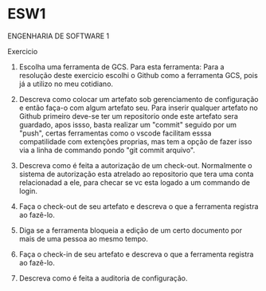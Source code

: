 
# ESW1
ENGENHARIA DE SOFTWARE 1

Exercicio

1. Escolha uma ferramenta de GCS. Para esta ferramenta:
    Para a resolução deste exercicio escolhi o Github como a ferramenta GCS, pois já a utilizo no meu cotidiano.

2. Descreva como colocar um artefato sob gerenciamento de configuração e então faça-o com algum artefato seu.
    Para inserir qualquer artefato no Github primeiro deve-se ter um repositorio onde este artefato sera guardado, apos issso, basta realizar um "commit" seguido por um "push", certas ferramentas como o vscode facilitam esssa compatilidade com extenções proprias, mas tem a opção de fazer isso via a linha de commando pondo "git commit arquivo".

3. Descreva como é feita a autorização de um check-out.
    Normalmente o sistema de autorização esta atrelado ao repositorio que tera uma conta relacionadad a ele, para checar se vc esta logado a um commando de login.


4. Faça o check-out de seu artefato e descreva o que a ferramenta registra ao fazê-lo.


5. Diga se a ferramenta bloqueia a edição de um certo documento por mais de uma pessoa ao mesmo tempo.


6. Faça o check-in de seu artefato e descreva o que a ferramenta registra ao fazê-lo.


7. Descreva como é feita a auditoria de configuração.
